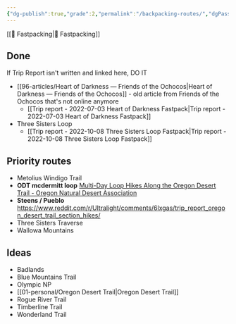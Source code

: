 ```yaml
---
{"dg-publish":true,"grade":2,"permalink":"/backpacking-routes/","dgPassFrontmatter":true}
---
```



[[📘 Fastpacking\|📘 Fastpacking]]

## Done

If Trip Report isn't written and linked here, DO IT

* [[96-articles/Heart of Darkness — Friends of the Ochocos\|Heart of Darkness — Friends of the Ochocos]] - old article from Friends of the Ochocos that's not online anymore
    * [[Trip report - 2022-07-03 Heart of Darkness Fastpack\|Trip report - 2022-07-03 Heart of Darkness Fastpack]]
* Three Sisters Loop
    * [[Trip report - 2022-10-08 Three Sisters Loop Fastpack\|Trip report - 2022-10-08 Three Sisters Loop Fastpack]]

## Priority routes

* Metolius Windigo Trail
* **ODT mcdermitt loop** [Multi-Day Loop Hikes Along the Oregon Desert Trail - Oregon Natural Desert Association](https://onda.org/2021/08/oregon-desert-trail-loop-hikes/)
* **Steens / Pueblo** https://www.reddit.com/r/Ultralight/comments/6lxgas/trip_report_oregon_desert_trail_section_hikes/
* Three Sisters Traverse
* Wallowa Mountains

## Ideas

* Badlands
* Blue Mountains Trail
* Olympic NP
* [[01-personal/Oregon Desert Trail\|Oregon Desert Trail]]
* Rogue River Trail
* Timberline Trail
* Wonderland Trail